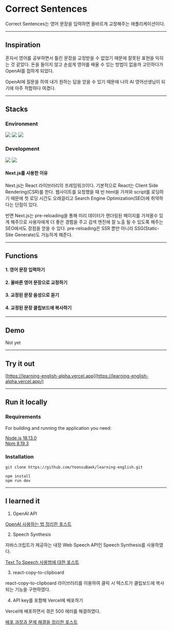 # Correct Sentences

Correct Sentences는 영어 문장을 입력하면 올바르게 교정해주는 애플리케이션이다.

---

## Inspiration

혼자서 영어를 공부하면서 틀린 문장을 교정받을 수 없었기 때문에 잘못된 표현을 익히는 것 같았다. 돈을 들이지 않고 손쉽게 영어를 배울 수 있는 방법이 없을까 고민하다가 OpenAI를 접하게 되었다.

OpenAI에 질문을 하여 내가 원하는 답을 얻을 수 있기 때문에 나의 AI 영어선생님이 되기에 아주 적합하다 여겼다.

---

## Stacks

### Environment

<img src="https://img.shields.io/badge/Visual Studio Code-007ACC?style=flat-square&logo=VisualStudioCode&logoColor=white"/>
<img src="https://img.shields.io/badge/GitHub-181717?style=flat-square&logo=GitHub&logoColor=white"/>
<img src="https://img.shields.io/badge/Figma-F24E1E?style=flat-square&logo=Figma&logoColor=white"/>

### Development

<img src="https://img.shields.io/badge/Next.js-000000?style=flat-square&logo=Next.js&logoColor=white"/>
<img src="https://img.shields.io/badge/CSS Modules-000000?style=flat-square&logo=cssmodules&logoColor=white"/>

#### Next.js를 사용한 이유

Next.js는 React 라이브러리의 프레임워크이다. 기본적으로 React는 Client Side Rendering(CSR)를 한다. 웹사이트를 요청했을 때 빈 html을 가져와 script를 로딩하기 때문에 첫 로딩 시간도 오래걸리고 Search Engine Optimization(SEO)에 취약하다는 단점이 있다.

반면 Next.js는 pre-reloading을 통해 미리 데이터가 렌더링된 페이지를 가져올수 있게 해주므로 사용자에게 더 좋은 경험을 주고 검색 엔진에 잘 노출 될 수 있도록 해주는 SEO에서도 장점을 얻을 수 있다. pre-reloading은 SSR 뿐만 아니라 SSG(Static-Site Generate)도 가능하게 해준다.

---

## Functions

#### 1. 영어 문장 입력하기

#### 2. 올바른 영어 문장으로 교정하기

#### 3. 교정된 문장 음성으로 듣기

#### 4. 교정된 문장 클립보드에 복사하기

---

## Demo

Not yet

---

## Try it out

[https://learning-english-alpha.vercel.app](https://learning-english-alpha.vercel.app/)

---

## Run it locally

### Requirements

For building and running the application you need:

[Node.js 18.13.0](https://nodejs.org/ca/blog/release/v18.13.0/)  
[Npm 8.19.3](https://www.npmjs.com/package/npm/v/8.19.3)

### Installation

```
git clone https://github.com/YeonsuBaek/learning-english.git

npm install
npm run dev
```

---

## I learned it

1. OpenAI API

[OpenAI 사용하는 법 정리한 포스트](https://velog.io/@yeonsubaek/%EB%A6%AC%EC%95%A1%ED%8A%B8%EB%A1%9C-chatGPT-%ED%99%9C%EC%9A%A9%ED%95%98%EA%B8%B0)

2. Speech Synthesis

자바스크립트가 제공하는 내장 Web Speech API인 Speech Synthesis를 사용하였다.

[Text To Speech 사용법에 대한 포스트](https://velog.io/@yeonsubaek/JavaScript)

3. react-copy-to-clipboard

react-copy-to-clipboard 라이브러리를 이용하여 클릭 시 텍스트가 클립보드에 복사되는 기능을 구현하였다.

4. API key를 포함해 Vercel에 배포하기

Vercel에 배포하면서 겪은 500 에러를 해결하였다.

[배포 과정과 문제 해결을 정리한 포스트](https://velog.io/@yeonsubaek/Next.js-API-key%EB%A5%BC-%ED%8F%AC%ED%95%A8%ED%95%B4-Vercel%EC%97%90-%EB%B0%B0%ED%8F%AC%ED%95%98%EA%B8%B0)
